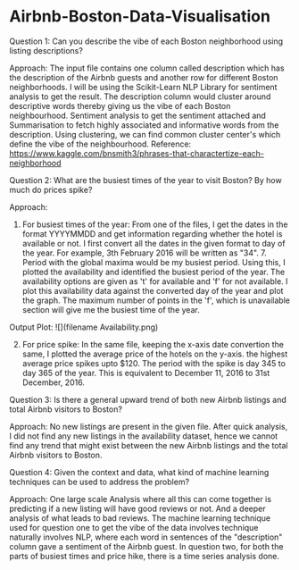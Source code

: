 # Airbnb-Boston-Data-Visualisation

Question 1:
Can you describe the vibe of each Boston neighborhood using listing descriptions?

Approach:
The input file contains one column called description which has the description of the Airbnb guests and another row for different Boston neighborhoods. I will be using the Scikit-Learn NLP Library for sentiment analysis to get the result. The description column would cluster around descriptive words thereby giving us the vibe of each Boston neighbourhood. Sentiment analysis to get the sentiment attached and Summarisation to fetch highly associated and informative words from the description. Using clustering, we can find common cluster center's which define the vibe of the neighbourhood.
Reference: https://www.kaggle.com/bnsmith3/phrases-that-charactertize-each-neighborhood 


Question 2:
What are the busiest times of the year to visit Boston? By how much do prices spike?

Approach:
1) For busiest times of the year: 
From one of the files, I get the dates in the format YYYYMMDD and get information regarding whether the hotel is available or not. I first convert all the dates in the given format to day of the year. For example, 3th February 2016 will be written as "34". 7. Period with the global maxima would be my busiest period. Using this, I plotted the availability and identified the busiest period of the year. The availability options are given as 't' for available and 'f' for not available. I plot this availability data against the converted day of the year and plot the graph. The maximum number of points in the 'f', which is unavailable section will give me the busiest time of the year. 

Output Plot:
![](filename Availability.png)


2) For price spike:
In the same file, keeping the x-axis date convertion the same, I plotted the average price of the hotels on the y-axis. the highest average price spikes upto $120. The period with the spike is day 345 to day 365 of the year. This is equivalent to December 11, 2016 to 31st December, 2016. 


Question 3:
Is there a general upward trend of both new Airbnb listings and total Airbnb visitors to Boston?

Approach: No new listings are present in the given file. After quick analysis, I did not find any new listings in the availability dataset, hence we cannot find any trend that might exist between the new Airbnb listings and the total Airbnb visitors to Boston.


Question 4:
Given the context and data, what kind of machine learning techniques can be used to address the problem?

Approach: One large scale Analysis where all this can come together is predicting if a new listing will have good reviews or not. And a deeper analysis of what leads to bad reviews. The machine learning technique used for question one to get the vibe of the data involves technique naturally involves NLP, where each word in sentences of the "description" column gave a sentiment of the Airbnb guest. In question two, for both the parts of busiest times and price hike, there is a time series analysis done. 


